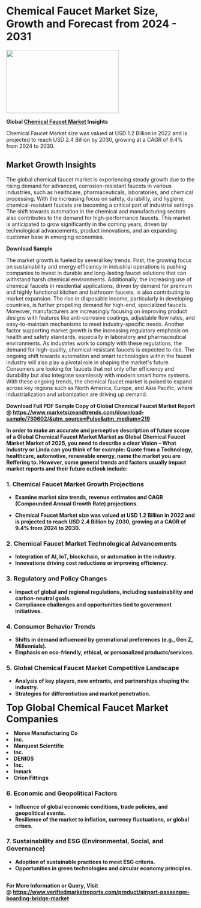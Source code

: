 <H1>Chemical Faucet Market Size, Growth and Forecast from 2024 - 2031</H1><img class="aligncenter size-medium wp-image-584254" src="https://thirdeyenews.in/wp-content/uploads/2024/09/Global-Market-Research-300x168.jpeg" alt="" width="300" height="168" /><p><strong>Global&nbsp;<a href="https://www.marketsizeandtrends.com/download-sample/730602/&amp;utm_source=Pulse&amp;utm_medium=219">Chemical Faucet Market</a> Insights</strong></p><p>Chemical Faucet Market size was valued at USD 1.2 Billion in 2022 and is projected to reach USD 2.4 Billion by 2030, growing at a CAGR of 9.4% from 2024 to 2030.</p><p><h2>Market Growth Insights</h2> <p>The global chemical faucet market is experiencing steady growth due to the rising demand for advanced, corrosion-resistant faucets in various industries, such as healthcare, pharmaceuticals, laboratories, and chemical processing. With the increasing focus on safety, durability, and hygiene, chemical-resistant faucets are becoming a critical part of industrial settings. The shift towards automation in the chemical and manufacturing sectors also contributes to the demand for high-performance faucets. This market is anticipated to grow significantly in the coming years, driven by technological advancements, product innovations, and an expanding customer base in emerging economies.</p> <p><strong>Download Sample</strong></p> <p>The market growth is fueled by several key trends. First, the growing focus on sustainability and energy efficiency in industrial operations is pushing companies to invest in durable and long-lasting faucet solutions that can withstand harsh chemical environments. Additionally, the increasing use of chemical faucets in residential applications, driven by demand for premium and highly functional kitchen and bathroom faucets, is also contributing to market expansion. The rise in disposable income, particularly in developing countries, is further propelling demand for high-end, specialized faucets. Moreover, manufacturers are increasingly focusing on improving product designs with features like anti-corrosive coatings, adjustable flow rates, and easy-to-maintain mechanisms to meet industry-specific needs. Another factor supporting market growth is the increasing regulatory emphasis on health and safety standards, especially in laboratory and pharmaceutical environments. As industries work to comply with these regulations, the demand for high-quality, chemical-resistant faucets is expected to rise. The ongoing shift towards automation and smart technologies within the faucet industry will also play a pivotal role in shaping the market's future. Consumers are looking for faucets that not only offer efficiency and durability but also integrate seamlessly with modern smart home systems. With these ongoing trends, the chemical faucet market is poised to expand across key regions such as North America, Europe, and Asia Pacific, where industrialization and urbanization are driving up demand. <p><strong></p><p><span class=""><strong>Download Full PDF Sample Copy of Global Chemical Faucet Market Report</strong> @ <a href="https://www.marketsizeandtrends.com/download-sample/730602/&amp;utm_source=Pulse&amp;utm_medium=219" target="_blank">https://www.marketsizeandtrends.com/download-sample/730602/&amp;utm_source=Pulse&amp;utm_medium=219</a></span></p><p>In order to make an accurate and perceptive description of future scope of a Global&nbsp;Chemical Faucet Market Market as Global&nbsp;Chemical Faucet Market Market of 2025, you need to describe a clear Vision &ndash; What Industry or Linda can you think of for example: Quote from a Technology, healthcare, automotive, renewable energy, name the market you are Reffering to. However, some general trends and factors usually impact market reports and their future outlook include:</p><h3>1.&nbsp;<strong>Chemical Faucet Market Growth Projections</strong></h3><ul><li>Examine market size trends, revenue estimates and CAGR (Compounded Annual Growth Rate) projections.</li><li><p>Chemical Faucet Market size was valued at USD 1.2 Billion in 2022 and is projected to reach USD 2.4 Billion by 2030, growing at a CAGR of 9.4% from 2024 to 2030.</p></li></ul><h3>2.&nbsp;<strong>Chemical Faucet Market Technological Advancements</strong></h3><ul><li>Integration of AI, IoT, blockchain, or automation in the industry.</li><li>Innovations driving cost reductions or improving efficiency.</li></ul><h3>3.&nbsp;<strong>Regulatory and Policy Changes</strong></h3><ul><li>Impact of global and regional regulations, including sustainability and carbon-neutral goals.</li><li>Compliance challenges and opportunities tied to government initiatives.</li></ul><h3>4.&nbsp;<strong>Consumer Behavior Trends</strong></h3><ul><li>Shifts in demand influenced by generational preferences (e.g., Gen Z, Millennials).</li><li>Emphasis on eco-friendly, ethical, or personalized products/services.</li></ul><h3>5.&nbsp;<strong>Global Chemical Faucet Market Competitive Landscape</strong></h3><ul><li>Analysis of key players, new entrants, and partnerships shaping the industry.</li><li>Strategies for differentiation and market penetration.</li></ul><p data-pm-slice="1 1 []"><span style="color: inherit; font-family: inherit; font-size: 25px;">Top Global Chemical Faucet Market Companies</span></p><div class="" data-test-id=""><p><li>Morse Manufacturing Co</li><li> Inc.</li><li> Marquest Scientific</li><li> Inc.</li><li> DENIOS</li><li> Inc.</li><li> Inmark</li><li> Orion Fittings</li></p></div><h3>6.&nbsp;<strong>Economic and Geopolitical Factors</strong></h3><ul><li>Influence of global economic conditions, trade policies, and geopolitical events.</li><li>Resilience of the market to inflation, currency fluctuations, or global crises.</li></ul><h3>7.&nbsp;<strong>Sustainability and ESG (Environmental, Social, and Governance)</strong></h3><ul><li>Adoption of sustainable practices to meet ESG criteria.</li><li>Opportunities in green technologies and circular economy principles.</li></ul><h2><strong style="font-size: 14px;">For More Information or Query, Visit @&nbsp;</strong><a style="background-color: #ffffff; font-size: 14px;" href="https://www.marketsizeandtrends.com/report/chemical-faucet-market/" target="_blank">https://www.verifiedmarketreports.com/product/airport-passenger-boarding-bridge-market</a></h2>

